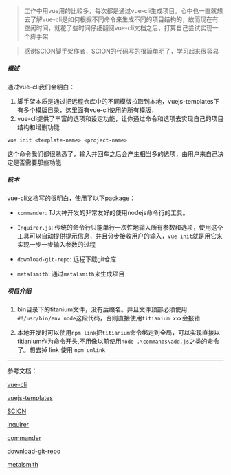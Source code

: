 > 工作中用vue用的比较多，每次都是通过vue-cli生成项目。心中也一直就想去了解vue-cli是如何根据不同命令来生成不同的项目结构的，故而现在有空闲时间，就花了些时间仔细翻阅vue-cli文档之后，打算自己尝试实现一个脚手架

> 感谢SCION脚手架作者，SCION的代码写的很简单明了，学习起来很容易

##### 概述

通过vue-cli我们会明白：
1. 脚手架本质是通过把远程仓库中的不同模版拉取到本地，vuejs-templates下有多个模版目录，这里面有vue-cli使用的所有模版，
2. vue-cli提供了丰富的选项和设定功能，让你通过命令和选项去实现自己的项目结构和增删功能

```
vue init <template-name> <project-name>
```
这个命令我们都很熟悉了，输入并回车之后会产生相当多的选项，由用户来自己决定是否需要那些功能

##### 技术

vue-cli文档写的很明白，使用了以下package：

- `commander`: TJ大神开发的非常友好的使用nodejs命令行的工具。


- `Inquirer.js`: 传统的命令行只能单行一次性地输入所有参数和选项，使用这个工具可以自动提供提示信息，并且分步接收用户的输入，`vue init`就是用它来实现一步一步输入参数的过程


- `download-git-repo`: 远程下载git仓库

- `metalsmith`: 通过`metalsmith`来生成项目


##### 项目介绍

1. bin目录下的titanium文件，没有后缀名。并且文件顶部必须使用`#!/usr/bin/env node`这段代码，否则直接使用`titianium xxx`会报错
   
2. 本地开发时可以使用`npm link`把`titianium`命令绑定到全局，可以实现直接以titianium作为命令开头,不用像以前使用`node .\commands\add.js`之类的命令了。想去掉 link 使用 `npm unlink`

---
参考文档：

[vue-cli](https://github.com/vuejs/vue-cli/tree/v2#custom-templates)

[vuejs-templates](https://github.com/vuejs-templates)

[SCION](https://github.com/jrainlau/scion)

[inquirer](https://github.com/SBoudrias/Inquirer.js)

[commander](https://github.com/tj/commander.js/)

[download-git-repo](https://github.com/flipxfx/download-git-repo)

[metalsmith](https://github.com/segmentio/metalsmith)